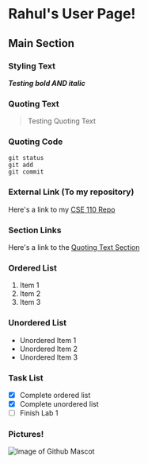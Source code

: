 # Rahul's User Page!

## Main Section

### Styling Text
***Testing bold AND italic***

### Quoting Text
> Testing Quoting Text

### Quoting Code
```
git status
git add
git commit
```

### External Link (To my repository)
Here's a link to my [CSE 110 Repo](https://github.com/rabulsara02/CSE-110)


### Section Links
Here's a link to the [Quoting Text Section](#quoting-text)

### Ordered List
1. Item 1
2. Item 2
3. Item 3

### Unordered List
- Unordered Item 1
- Unordered Item 2
- Unordered Item 3
  
### Task List
- [x] Complete ordered list
- [x] Complete unordered list
- [ ] Finish Lab 1

### Pictures!
![Image of Github Mascot](https://octodex.github.com/)
